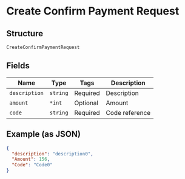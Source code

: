 
# Create Confirm Payment Request

## Structure

`CreateConfirmPaymentRequest`

## Fields

| Name | Type | Tags | Description |
|  --- | --- | --- | --- |
| `description` | `string` | Required | Description |
| `amount` | `*int` | Optional | Amount |
| `code` | `string` | Required | Code reference |

## Example (as JSON)

```json
{
  "description": "description0",
  "Amount": 156,
  "Code": "Code0"
}
```

